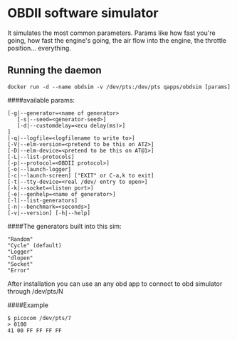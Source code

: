 OBDII software simulator
===========
It simulates the most common parameters.
Params like how fast you're going, how fast the engine's going, the air flow into the engine, the throttle position... everything.

Running the daemon
-----------------

`docker run -d --name obdsim -v /dev/pts:/dev/pts qapps/obdsim [params]`


####available params:

    [-g|--generator=<name of generator>
       [-s|--seed=<generator-seed>]
       [-d|--customdelay=<ecu delay(ms)>]
    ]
    [-q|--logfile=<logfilename to write to>]
    [-V|--elm-version=<pretend to be this on ATZ>]
    [-D|--elm-device=<pretend to be this on AT@1>]
    [-L|--list-protocols]
    [-p|--protocol=<OBDII protocol>]
    [-o|--launch-logger]
    [-c|--launch-screen] ["EXIT" or C-a,k to exit]
    [-t|--tty-device=<real /dev/ entry to open>]
    [-k|--socket=<listen port>]
    [-e|--genhelp=<name of generator>]
    [-l|--list-generators]
    [-n|--benchmark=<seconds>]
    [-v|--version] [-h|--help]

####The generators built into this sim:

    "Random"
    "Cycle" (default)
    "Logger"
    "dlopen"
    "Socket"
    "Error"

After installation you can use an any obd app to connect to obd simulator through /dev/pts/N

####Example

    $ picocom /dev/pts/7
    > 0100
    41 00 FF FF FF FF